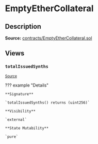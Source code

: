 # EmptyEtherCollateral

## Description

**Source:** [contracts/EmptyEtherCollateral.sol](https://github.com/Synthetixio/synthetix/tree/v2.30.0-beta/contracts/EmptyEtherCollateral.sol)

## Views

### `totalIssuedSynths`

<sub>[Source](https://github.com/Synthetixio/synthetix/tree/v2.30.0-beta/contracts/EmptyEtherCollateral.sol#L6)</sub>

??? example "Details"

    **Signature**

    `totalIssuedSynths() returns (uint256)`

    **Visibility**

    `external`

    **State Mutability**

    `pure`
